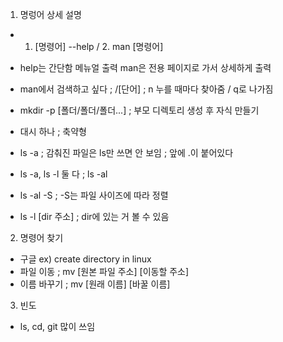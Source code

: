 1. 명렁어 상세 설명
 - 1. [명령어] --help / 2. man [명령어]
 - help는 간단함 메뉴얼 출력 man은 전용 페이지로 가서 상세하게 출력
 - man에서 검색하고 싶다 ; /[단어] ; n 누를 때마다 찾아줌 / q로 나가짐
 
 - mkdir -p [폴더/폴더/폴더...] ; 부모 디렉토리 생성 후 자식 만들기
 - 대시 하나 ; 축약형
 
 - ls -a ; 감춰진 파일은 ls만 쓰면 안 보임 ; 앞에 .이 붙어있다
 - ls -a, ls -l 둘 다 ; ls -al
 - ls -al -S ; -S는 파일 사이즈에 따라 정렬 
 - ls -l [dir 주소] ; dir에 있는 거 볼 수 있음
 
2. 명령어 찾기
 - 구글 ex) create directory in linux
 - 파일 이동 ; mv [원본 파일 주소] [이동할 주소]
 - 이름 바꾸기 ; mv [원래 이름] [바꿀 이름]
 
3. 빈도
 - ls, cd, git 많이 쓰임
